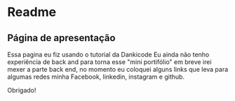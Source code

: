 # Readme

## Página de apresentação ##

Essa pagina eu fiz usando o tutorial da Dankicode
Eu ainda não tenho experiência de back and para torna esse "mini portifólio"
em breve irei mexer a parte back end, no momento eu coloquei alguns links que leva para algumas redes minha
Facebook, linkedin, instagram e github.




Obrigado!